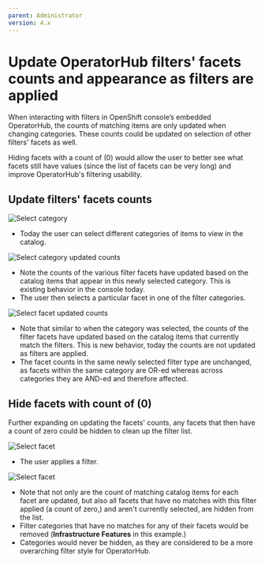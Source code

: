 ```yaml
---
parent: Administrator
version: 4.x
---
```


# Update OperatorHub filters' facets counts and appearance as filters are applied

When interacting with filters in OpenShift console’s embedded OperatorHub, the counts of matching items are only updated when changing categories. These counts could be updated on selection of other filters' facets as well.

Hiding facets with a count of (0) would allow the user to better see what facets still have values (since the list of facets can be very long) and improve OperatorHub's filtering usability.

## Update filters' facets counts 

![Select category](img/1-1.png)
- Today the user can select different categories of items to view in the catalog.

![Select category updated counts](img/1-2.png)
- Note the counts of the various filter facets have updated based on the catalog items that appear in this newly selected category. This is existing behavior in the console today.
- The user then selects a particular facet in one of the filter categories.

![Select facet updated counts](img/1-3.png)
- Note that similar to when the category was selected, the counts of the filter facets have updated based on the catalog items that currently match the filters. This is new behavior, today the counts are not updated as filters are applied.
- The facet counts in the same newly selected filter type are unchanged, as facets within the same category are OR-ed whereas across categories they are AND-ed and therefore affected.

## Hide facets with count of (0)
Further expanding on updating the facets' counts, any facets that then have a count of zero could be hidden to clean up the filter list.

![Select facet](img/2-1.png)
- The user applies a filter.

![Select facet](img/2-2.png)
- Note that not only are the count of matching catalog items for each facet are updated, but also all facets that have no matches with this filter applied (a count of zero,) and aren't currently selected, are hidden from the list.
- Filter categories that have no matches for any of their facets would be removed (**Infrastructure Features** in this example.)
- Categories would never be hidden, as they are considered to be a more overarching filter style for OperatorHub.